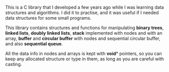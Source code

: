 This is a C library that I developed a few years ago while I was learning data structures and algorithms. I did it to practise, and it was useful if I needed data structures for some small programs.

This library contains structures and functions for manipulating **binary trees**, **linked lists**, **doubly linked lists**, **stack** implemented with nodes and with an array, **buffer** and **circular buffer** with nodes and sequential circular buffer, and also **sequential queue**.

All the data info in nodes and arrays is kept with **void*** pointers, so you can keep any allocated structure or type in them, as long as you are careful with casting.
